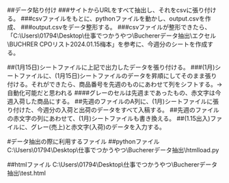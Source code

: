 ##データ貼り付け
###サイトからURLをすべて抽出し、それをcsvに張り付ける。
###csvファイルをもとに、pythonファイルを動かし、output.csvを作成、
###output.csvをデータ整形する。
###csvファイルが整形できたら、「C:\Users\01794\Desktop\仕事でつかうやつ\Buchererデータ抽出\エクセル\BUCHRER CPOリスト2024.01.15梅本」を参考に、今週分のシートを作成する。

##(1月15日)シートファイルに上記で出力したデータを張り付ける。
###(1月)シートファイルに、(1月15日)シートファイルのデータを昇順にしてそのまま張り付ける。それができたら、商品番号を先週のものにあわせて列をシフトする。→自動化可能だと思われる
 ####グレーのセルは先週まであったもの、赤文字は今週入荷した商品にする。
##先週のファイルのA列に、(1月)シートファイルに張り付けた、今週分の入荷と出荷のデータをすべて入稿する。
##先週のファイルの赤文字の列にあわせて、(1月)シートファイルも書き換える。
##(1.15出入)ファイルに、グレー(売上)と赤文字(入荷)のデータを入力する。



#データ抽出の際に利用するファイル
##pythonファイル
C:\Users\01794\Desktop\仕事でつかうやつ\Buchererデータ抽出\htmlload.py

##htmlファイル
C:\Users\01794\Desktop\仕事でつかうやつ\Buchererデータ抽出\test.html



